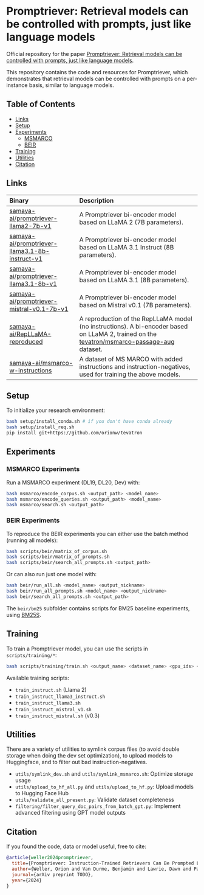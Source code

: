 # Promptriever: Retrieval models can be controlled with prompts, just like language models

Official repository for the paper [Promptriever: Retrieval models can be controlled with prompts, just like language models](todo). 

This repository contains the code and resources for Promptriever, which demonstrates that retrieval models can be controlled with prompts on a per-instance basis, similar to language models. 

## Table of Contents
- [Links](#links)
- [Setup](#setup)
- [Experiments](#experiments)
  - [MSMARCO](#msmarco-experiments)
  - [BEIR](#beir-experiments)
- [Training](#training)
- [Utilities](#utilities)
- [Citation](#citation)


## Links

| Binary | Description |
|:-------|:------------|
| [samaya-ai/promptriever-llama2-7b-v1](https://huggingface.co/samaya-ai/promptriever-llama2-7b-v1) | A Promptriever bi-encoder model based on LLaMA 2 (7B parameters).|
| [samaya-ai/promptriever-llama3.1-8b-instruct-v1](https://huggingface.co/samaya-ai/promptriever-llama3.1-8b-instruct-v1) | A Promptriever bi-encoder model based on LLaMA 3.1 Instruct (8B parameters).|
| [samaya-ai/promptriever-llama3.1-8b-v1](https://huggingface.co/samaya-ai/promptriever-llama3.1-8b-v1) | A Promptriever bi-encoder model based on LLaMA 3.1 (8B parameters).|
| [samaya-ai/promptriever-mistral-v0.1-7b-v1](https://huggingface.co/samaya-ai/promptriever-mistral-v0.1-7b-v1) | A Promptriever bi-encoder model based on Mistral v0.1 (7B parameters). |
| [samaya-ai/RepLLaMA-reproduced](https://huggingface.co/samaya-ai/RepLLaMA-reproduced) | A reproduction of the RepLLaMA model (no instructions). A bi-encoder based on LLaMA 2, trained on the [tevatron/msmarco-passage-aug](https://huggingface.co/datasets/Tevatron/msmarco-passage-aug) dataset. |
| [samaya-ai/msmarco-w-instructions](https://huggingface.co/samaya-ai/msmarco-w-instructions) | A dataset of MS MARCO with added instructions and instruction-negatives, used for training the above models. |


## Setup

To initialize your research environment:

```bash
bash setup/install_conda.sh # if you don't have conda already
bash setup/install_req.sh
pip install git+https://github.com/orionw/tevatron
```

## Experiments

### MSMARCO Experiments
Run a MSMARCO experiment (DL19, DL20, Dev) with:

```bash
bash msmarco/encode_corpus.sh <output_path> <model_name>
bash msmarco/encode_queries.sh <output_path> <model_name>
bash msmarco/search.sh <output_path>
```

### BEIR Experiments
To reproduce the BEIR experiments you can either use the batch method (running all models):

```bash
bash scripts/beir/matrix_of_corpus.sh
bash scripts/beir/matrix_of_prompts.sh
bash scripts/beir/search_all_prompts.sh <output_path>
```

Or can also run just one model with:

```bash
bash beir/run_all.sh <model_name> <output_nickname>
bash beir/run_all_prompts.sh <model_name> <output_nickname>
bash beir/search_all_prompts.sh <output_path>
```

The `beir/bm25` subfolder contains scripts for BM25 baseline experiments, using [BM25S](https://github.com/xhluca/bm25s).

## Training
To train a Promptriever model, you can use the scripts in `scripts/training/*`:

```bash
bash scripts/training/train.sh <output_name> <dataset_name> <gpu_ids> <port>
```

Available training scripts:
- `train_instruct.sh` (Llama 2)
- `train_instruct_llama3_instruct.sh`
- `train_instruct_llama3.sh`
- `train_instruct_mistral_v1.sh`
- `train_instruct_mistral.sh` (v0.3)

## Utilities
There are a variety of utilities to symlink corpus files (to avoid double storage when doing the dev set optimization), to upload models to Huggingface, and to filter out bad instruction-negatives.

- `utils/symlink_dev.sh` and `utils/symlink_msmarco.sh`: Optimize storage usage
- `utils/upload_to_hf_all.py` and `utils/upload_to_hf.py`: Upload models to Hugging Face Hub
- `utils/validate_all_present.py`: Validate dataset completeness
- `filtering/filter_query_doc_pairs_from_batch_gpt.py`: Implement advanced filtering using GPT model outputs

## Citation

If you found the code, data or model useful, free to cite:

```bibtex
@article{weller2024promptriever,
  title={Promptriever: Instruction-Trained Retrievers Can Be Prompted Like Language Models},
  author={Weller, Orion and Van Durme, Benjamin and Lawrie, Dawn and Paranjape, Ashwin and Zhang, Yuhao and Hessel, Jack},
  journal={arXiv preprint TODO},
  year={2024}
}

```

